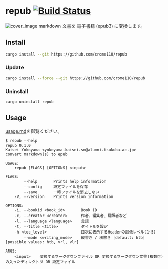 # repub [![Build Status](https://travis-ci.com/KaiseiYokoyama/repub.svg?branch=master)](https://travis-ci.com/KaiseiYokoyama/repub)
![cover_image](https://user-images.githubusercontent.com/8509057/64936464-0ce98980-d891-11e9-97f9-72925653c4ba.png)
markdown 文書を 電子書籍 (epub3) に変換します。

## Install
```bash
cargo install --git https://github.com/crome110/repub
```

### Update
```bash
cargo install --force --git https://github.com/crome110/repub
```

### Uninstall
```bash
cargo uninstall repub
```

## Usage
[usage.md](examples/usage/usage.md)を御覧ください。

```
$ repub --help
repub 0.1.0
Kaisei Yokoyama <yokoyama.kaisei.sm@alumni.tsukuba.ac.jp>
convert markdown(s) to epub

USAGE:
    repub [FLAGS] [OPTIONS] <input>

FLAGS:
        --help       Prints help information
        --config     設定ファイルを保存
        --save       一時ファイルを消去しない
    -V, --version    Prints version information

OPTIONS:
    -i, --bookid <book_id>       Book ID
    -c, --creator <creator>      作者、編集者、翻訳者など
    -l, --language <language>    言語
    -t, --title <title>          タイトルを設定
    -h <toc_level>               目次に表示するHeaderの最低レベル(1~5)
        --mode <writing_mode>    縦書き / 横書き [default: htb]  [possible values: htb, vrl, vlr]

ARGS:
    <input>    変換するマークダウンファイル OR 変換するマークダウン文書(複数可)の入ったディレクトリ OR 設定ファイル
```
